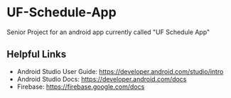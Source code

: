 # UF-Schedule-App
Senior Project for an android app currently called "UF Schedule App"

## Helpful Links
 - Android Studio User Guide: https://developer.android.com/studio/intro
 - Android Studio Docs: https://developer.android.com/docs
 - Firebase: https://firebase.google.com/docs
